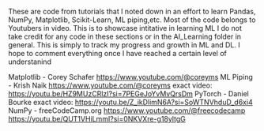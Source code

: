 These are code from tutorials that I noted down in an effort to learn Pandas, NumPy, Matplotlib, Scikit-Learn, ML piping,etc.
Most of the code belongs to Youtubers in video.
This is to showcase intitative in learning ML
I do not take credit for any code in these sections or in the AI_Learning folder in general.
This is simply to track my progress and growth in ML and DL. 
I hope to comment everything once I have reached a certain level of understanind

Matplotlib - Corey Schafer https://www.youtube.com/@coreyms
ML Piping - Krish Naik https://www.youtube.com/@coreyms exact video: https://youtu.be/HZ9MUzCRlzI?si=7PEGeJoYvMvQrsDm
PyTorch -   Daniel Bourke exact video: https://youtu.be/Z_ikDlimN6A?si=SoWTNVhduD_d6xi4
NumPy - freeCodeCamp.org https://www.youtube.com/@freecodecamp https://youtu.be/QUT1VHiLmmI?si=0NKVXre-g18yltgG 
